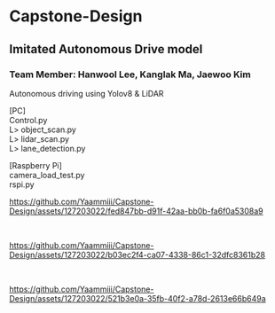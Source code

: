 # Capstone-Design

## Imitated Autonomous Drive model
### Team Member: Hanwool Lee, Kanglak Ma, Jaewoo Kim
Autonomous driving using Yolov8 &amp; LiDAR

[PC] <br />
Control.py <br />
 L> object_scan.py <br />
 L> lidar_scan.py <br />
 L> lane_detection.py <br />
 

[Raspberry Pi] <br />
camera_load_test.py <br /> 
rspi.py




https://github.com/Yaammiii/Capstone-Design/assets/127203022/fed847bb-d91f-42aa-bb0b-fa6f0a5308a9

<br />


https://github.com/Yaammiii/Capstone-Design/assets/127203022/b03ec2f4-ca07-4338-86c1-32dfc8361b28

<br />


https://github.com/Yaammiii/Capstone-Design/assets/127203022/521b3e0a-35fb-40f2-a78d-2613e66b649a



